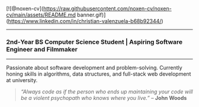 [![@noxen-cv](https://raw.githubusercontent.com/noxen-cv/noxen-cv/main/assets/README.md banner.gif)] (https://www.linkedin.com/in/christian-valenzuela-b68b92344/)

--- 

### 2nd‑Year BS Computer Science Student | Aspiring Software Engineer and Filmmaker

---

Passionate about software development and problem-solving. Currently honing skills in algorithms, data structures, and full-stack web development at university.  


> _“Always code as if the person who ends up maintaining your code will be a violent psychopath who knows where you live.”_ – **John Woods**

